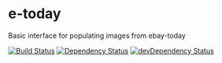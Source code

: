 # e-today
Basic interface for populating images from ebay-today


[![Build Status](https://travis-ci.org/heron2014/e-today.svg?branch=master)](https://travis-ci.org/heron2014/e-today)
[![Dependency Status](https://david-dm.org/heron2014/e-today.svg)](https://david-dm.org/heron2014/e-today)
[![devDependency Status](https://david-dm.org/heron2014/e-today/dev-status.svg)](https://david-dm.org/heron2014/e-today#info=devDependencies)
